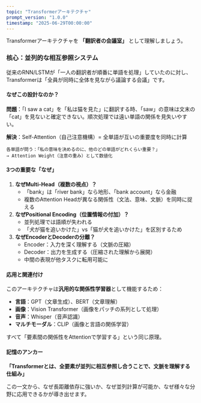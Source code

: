 ```yaml
---
topic: "Transformerアーキテクチャ"
prompt_version: "1.0.0"
timestamp: "2025-06-29T00:00:00"
---
```


Transformerアーキテクチャを **「翻訳者の会議室」** として理解しましょう。

### 核心：並列的な相互参照システム

従来のRNN/LSTMが「一人の翻訳者が順番に単語を処理」していたのに対し、Transformerは「全員が同時に全体を見ながら議論する会議」です。

#### なぜこの設計なのか？

**問題**：「I saw a cat」を「私は猫を見た」に翻訳する時、「saw」の意味は文末の「cat」を見ないと確定できない。順次処理では遠い単語の関係を見失いやすい。

**解決**：Self-Attention（自己注意機構）= 全単語が互いの重要度を同時に計算

```
各単語が問う：「私の意味を決めるのに、他のどの単語がどれくらい重要？」
→ Attention Weight（注意の重み）として数値化
```

#### 3つの重要な「なぜ」

1. **なぜMulti-Head（複数の視点）？**
   - 「bank」は「river bank」なら地形、「bank account」なら金融
   - 複数のAttention Headが異なる関係性（文法、意味、文脈）を同時に捉える
2. **なぜPositional Encoding（位置情報の付加）？**
   - 並列処理では語順が失われる
   - 「犬が猫を追いかけた」vs「猫が犬を追いかけた」を区別するため
3. **なぜEncoderとDecoderの分離？**
   - Encoder：入力を深く理解する（文脈の圧縮）
   - Decoder：出力を生成する（圧縮された理解から展開）
   - 中間の表現が他タスクに転用可能に

#### 応用と関連付け

このアーキテクチャは**汎用的な関係性学習器**として機能するため：

- **言語**：GPT（文章生成）、BERT（文章理解）
- **画像**：Vision Transformer（画像をパッチの系列として処理）
- **音声**：Whisper（音声認識）
- **マルチモーダル**：CLIP（画像と言語の関係学習）

すべて「要素間の関係性をAttentionで学習する」という同じ原理。

#### 記憶のアンカー

**「Transformerとは、全要素が並列に相互参照し合うことで、文脈を理解する仕組み」**

この一文から、なぜ長距離依存に強いか、なぜ並列計算が可能か、なぜ様々な分野に応用できるかが導き出せます。
